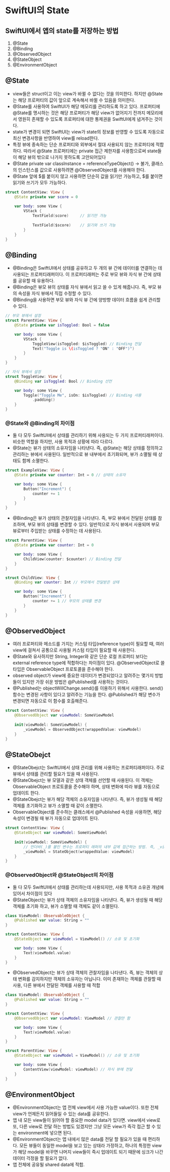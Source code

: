# SwiftUI의 State

## SwiftUI에서 앱의 state를 저장하는 방법
1. @State
2. @Binding
3. @ObservedObject
4. @StateObject
5. @EnvironmentObject

## @State
- view들은 struct이고 이는 view가 바뀔 수 없다는 것을 의미한다. 하지만 @State는 해당 프로퍼티의 값이 앞으로 계속해서 바뀔 수 있음을 의미한다.
- @State를 사용하여 SwiftUI가 해당 메모리를 관리하도록 하고 있다. 프로퍼티에 @State를 명시하는 것은 해당 프로퍼티가 해당 view가 없어지기 전까지 메모리에서 영원히 존재할 수 있도록 프로퍼티에 대한 통제권을 SwiftUI에게 념겨주는 것이다.
- state가 변경이 되면 SwiftUI는 view가 state의 정보를 반영할 수 있도록 자동으로 최신 변경사항을 반영하여 view를 reload한다.
- 특정 뷰에 종속하는 단순 프로퍼티와 외부에서 절대 사용되지 않는 프로퍼티에 적합하다. 따라서 @State 프로퍼티에는 private 접근 제한자를 사용함으로써 state들이 해당 뷰의 밖으로 나가지 못하도록 고안되어있다
- @State private var classInstance = referenceTypeObject() -> 불가, 클래스의 인스턴스를 값으로 사용하려면 @ObservedObject를 사용해야 한다.
- @State 앞에 $를 붙이지 않고 사용하면 단순히 값을 읽기만 가능하고, $를 붙이면 읽기와 쓰기가 모두 가능하다.  

```swift
struct ContentView: View {
    @State private var score = 0
    
    var body: some View {
        VStack {
            TextField(score)     // 읽기만 가능
            
            TextField($score)    // 읽기와 쓰기 가능
        }
    }
}
```
## @Binding
- @Binding은 SwiftUI에서 상태를 공유하고 두 개의 뷰 간에 데이터를 연결하는 데 사용되는 프로퍼티래퍼이다. 이 프로퍼티래퍼는 주로 부모 뷰와 자식 뷰 간에 상태를 공유할 때 유용하다.
- @Binding은 뷰모 뷰의 상태를 자식 뷰에서 읽고 쓸 수 있게 해줍니다. 즉, 부모 뷰의 속성을 자식 뷰에서 직접 수정할 수 있다.
- @Binding을 사용하면 부모 뷰와 자식 뷰 간에 양방향 데이터 흐름을 쉽게 관리할 수 있다.

```swift
// 부모 뷰에서 설정
struct ParentView: View {
    @State private var isToggled: Bool = false

    var body: some View {
        VStack {
            ToggleView(isToggled: $isToggled) // Binding 전달
            Text("Toggle is \(isToggled ? "ON" : "OFF")")
        }
    }
}

// 자식 뷰에서 설정
struct ToggleView: View {
    @Binding var isToggled: Bool // Binding 선언

    var body: some View {
        Toggle("Toggle Me", isOn: $isToggled) // Binding 사용
            .padding()
    }
}
```
### @State와 @Binding의 차이점
- 둘 다 모두 SwiftUI에서 상태를 관리하기 위해 사용되는 두 가지 프로퍼티래퍼이다. 비슷한 역할을 하지만, 사용 목적과 상황에 따라 다르다.
- @State는 뷰가 상태의 소유자임을 나타낸다. 즉, @State는 해당 상태를 정의하고 관리하는 뷰에서 사용된다. 일반적으로 뷰 내부에서 초기화되며, 뷰가 소멸될 때 상태도 함께 소멸한다.

```swift
struct ExampleView: View {
    @State private var counter: Int = 0 // 상태의 소유자

    var body: some View {
        Button("Increment") {
            counter += 1
        }
    }
}
```

- @Binding은 뷰가 상태의 관찰자임을 나타낸다. 즉, 부모 뷰에서 전달된 상태를 참조하며, 부모 뷰의 상태를 변경할 수 있다. 일반적으로 자식 뷰에서 사용되며 부모 뷰로부터 주입받는 상태를 수정하는 데 사용된다.

```swift
struct ParentView: View {
    @State private var counter: Int = 0

    var body: some View {
        ChildView(counter: $counter) // Binding 전달
    }
}

struct ChildView: View {
    @Binding var counter: Int // 부모에서 전달받은 상태

    var body: some View {
        Button("Increment") {
            counter += 1 // 부모의 상태를 변경
        }
    }
}
```

## @ObservedObject
- 여러 프로퍼티와 메소드를 가지는 커스텀 타입(reference type)이 필요할 때, 여러 view에 걸쳐서 공통으로 사용될 커스텀 타입이 필요할 때 사용한다.
- @State와 유사하지만 String, Integer와 같은 단순 로컬 프로퍼티 보다는 external reference type에 적합하다는 차이점이 있다. @ObservedObject로 쓸 타입은 ObservableObject 프로토콜을 준수해야 한다.
- observed object가 view에 중요한 데이터가 변경되었다고 알려주는 몇가지 방법들이 있지만 가장 쉬운 방법은 @Published를 사용하는 것이다.
- @Published는 objectWillChange.send()를 이용하기 위해서 사용한다. send() 함수는 변경된 사항이 있다고 알려주는 기능을 한다. @Published가 해당 변수가 변경되면 자동으로 이 함수를 호출해준다.

```swift
struct ContentView: View {
    @ObservedObject var viewModel: SomeViewModel
    
    init(viewModel: SomeViewModel) {
        _viewModel = ObservedObject(wrappedValue: viewModel)
    }
} 
```

## @StateObejct
- @StateObejct는 SwiftUI에서 상태 관리를 위해 사용하는 프로퍼티래퍼이다. 주로 뷰에서 상태를 관리할 필요가 있을 때 사용된다.
- @StateObejct는 뷰 모델과 같은 상태 객체를 선언할 때 사용된다. 이 객체는 ObservableObject 프로토콜을 준수해야 하며, 상태 변화에 따라 뷰를 자동으로 업데이트 한다.
- @StateObejct는 뷰가 해당 객체의 소유자임을 나타낸다. 즉, 뷰가 생성될 때 해당 객체를 초기화하고 뷰가 소멸할 때 같이 소멸한다.
- ObservableObject를 준수하는 클래스에서 @Published 속성을 사용하면, 해당 속성이 변경될 때 뷰가 자동으로 업데이트 된다.

```swift
struct ContentView: View {
    @StateObject var viewModel: SomeViewModel
    
    init(viewModel: SomeViewModel) {
        // 언더바(_)를 붙인 변수는 프로퍼티 래퍼의 내부 값에 접근하는 방법. 즉, _viewModel은 @StateObject 래퍼가 관리하는 실제 상태 객체를 가리킵니다. 반면, viewModel은 일반적으로 사용자가 접근하는 외부 프로퍼티입니다.
        _viewModel = StateObject(wrappedValue: viewModel)
    }
}
```

### @ObservedObject와 @StateObject의 차이점
- 둘 다 모두 SwiftUI에서 상태를 관리하는데 사용되지만, 사용 목적과 소유권 개념에 있어서 차이점이 있다
- @StateObject는 뷰가 상태 객체의 소유자임을 나타낸다. 즉, 뷰가 생성될 때 해당 객체를 초기화 하고, 뷰가 소멸할 때 객체도 같이 소멸된다.

```swift
class ViewModel: ObservableObject {
    @Published var value: String = ""
}

struct ContentView: View {
    @StateObject var viewModel = ViewModel() // 소유 및 초기화

    var body: some View {
        Text(viewModel.value)
    }
}
```

- @ObservedObject는 뷰가 상태 객체의 관찰자임을 나타낸다. 즉, 뷰는 객체의 상태 변화를 감지하지만 객체의 소유자는 아닙니다. 이미 존재하는 객체를 관찰할 때 사용, 다른 뷰에서 전달된 객체를 사용할 때 적합

```swift
class ViewModel: ObservableObject {
    @Published var value: String = ""
}

struct ContentView: View {
    @ObservedObject var viewModel: ViewModel // 관찰만 함

    var body: some View {
        Text(viewModel.value)
    }
}

struct ParentView: View {
    @StateObject var viewModel = ViewModel() // 소유 및 초기화

    var body: some View {
        ContentView(viewModel: viewModel) // 자식 뷰에 전달
    }
}
```

## @EnvironmentObject
- @EnvironmentObject는 앱 전체 view에서 사용 가능한 value이다. 또한 전체 view가 언제든지 읽어들일 수 있는 data를 공유한다.
- 앱 내 모든 view들이 읽어야 할 중요한 model data가 있다면. view에서 view로 또, 다른 view로 전달 하는 방법도 있겠지만 그냥 모든 view가 즉각 접근 할 수 있는 environment에 넣으면 된다.
- @EnvironmentObject는 앱 내에서 많은 data를 전달 할 필요가 있을 때 편리하다. 모든 뷰들이 동일한 model을 보고 있는 상태라 가정하고, 하나의 특정한 view가 해당 model을 바꾸면 나머지 view들이 즉시 업데이트 되기 때문에 싱크가 나간 데이터 걱정을 할 필요가 없다.
- 앱 전체에 공유될 shared data에 적합.
